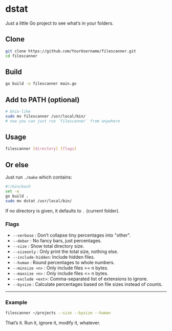 # dstat

Just a little Go project to see what’s in your folders.

## Clone

```bash
git clone https://github.com/YourUsername/filescanner.git
cd filescanner
```

## Build

```bash
go build -o filescanner main.go
```

## Add to PATH (optional)

```bash
# Unix-like
sudo mv filescanner /usr/local/bin/
# now you can just run `filescanner` from anywhere
```

## Usage

```bash
filescanner [directory] [flags]
```

## Or else

Just run `./make` which contains:

```bash
#!/bin/bash
set -e
go build .
sudo mv dstat /usr/local/bin/
```

If no directory is given, it defaults to `.` (current folder).

### Flags

- `--verbose` : Don’t collapse tiny percentages into "other".
- `--debar` : No fancy bars, just percentages.
- `--size` : Show total directory size.
- `--sizeonly` : Only print the total size, nothing else.
- `--include-hidden`: Include hidden files.
- `--human` : Round percentages to whole numbers.
- `--minsize <n>` : Only include files >= n bytes.
- `--maxsize <n>` : Only include files <= n bytes.
- `--exclude <ext>`: Comma-separated list of extensions to ignore.
- `--bysize` : Calculate percentages based on file sizes instead of counts.

---

### Example

```bash
filescanner ~/projects --size --bysize --human
```

That’s it. Run it, ignore it, modify it, whatever.

